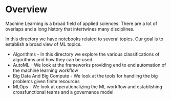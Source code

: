 # Overview

Machine Learning is a broad field of applied sciences. There are a lot of overlaps and a long history that intertwines many disciplines.

In this directory we have notebooks related to several topics. Our goal is to establish a broad view of ML topics.

- Algorithms - In this directory we explore the various classifications of algorithms and how they can be used
- AutoML - We look at the frameworks providing end to end automation of the machine learning workflow
- Big Data And Big Compute - We look at the tools for handling the big problems given finite resources
- MLOps - We look at operationalizing the ML workflow and establishing crossfunctional teams and a governance model

